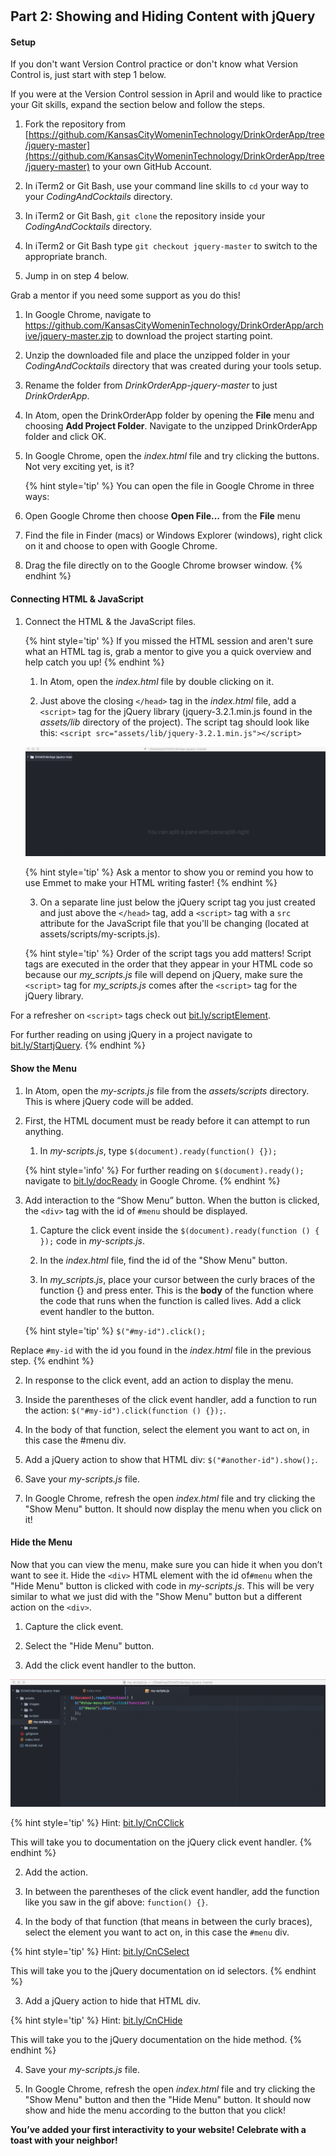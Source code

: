 #
## Part 2: Showing and Hiding Content with jQuery

#### Setup

If you don't want Version Control practice or don't know what Version Control is, just start with step 1 below.

If you were at the Version Control session in April and would like to practice your Git skills, expand the section below and follow the steps.

<!--sec data-title="Version Control Practice" data-id="section0" data-show=true data-collapse=true ces-->
1. Fork the repository from [https://github.com/KansasCityWomeninTechnology/DrinkOrderApp/tree/jquery-master](https://github.com/KansasCityWomeninTechnology/DrinkOrderApp/tree/jquery-master) to your own GitHub Account.

2. In iTerm2 or Git Bash, use your command line skills to `cd` your way to your _CodingAndCocktails_ directory.

3. In iTerm2 or Git Bash, `git clone` the repository inside your _CodingAndCocktails_ directory.

4. In iTerm2 or Git Bash type `git checkout jquery-master` to switch to the appropriate branch.

5. Jump in on step 4 below.

Grab a mentor if you need some support as you do this!
<!--endsec-->

1. In Google Chrome, navigate to https://github.com/KansasCityWomeninTechnology/DrinkOrderApp/archive/jquery-master.zip to download the project starting point.

2. Unzip the downloaded file and place the unzipped folder in your _CodingAndCocktails_ directory that was created during your tools setup.

3. Rename the folder from _DrinkOrderApp-jquery-master_ to just _DrinkOrderApp_.

4. In Atom, open the DrinkOrderApp folder by opening the **File** menu and choosing **Add Project Folder**. Navigate to the unzipped DrinkOrderApp folder and click OK.

5. In Google Chrome, open the _index.html_ file and try clicking the buttons. Not very exciting yet, is it?

    {% hint style='tip' %}
You can open the file in Google Chrome in three ways:

1. Open Google Chrome then choose **Open File...** from the **File** menu

2. Find the file in Finder (macs) or Windows Explorer (windows), right click on it and choose to open with Google Chrome.

3. Drag the file directly on to the Google Chrome browser window.
    {% endhint %}

#### Connecting HTML & JavaScript

1. Connect the HTML & the JavaScript files.

    {% hint style='tip' %}
If you missed the HTML session and aren't sure what an HTML tag is, grab a mentor to give you a quick overview and help catch you up!
    {% endhint %}

    1. In Atom, open the _index.html_ file by double clicking on it.

    2. Just above the closing `</head>` tag in the _index.html_ file, add a `<script>` tag for the jQuery library (jquery-3.2.1.min.js found in the _assets/lib_ directory of the project). The script tag should look like this: `<script src="assets/lib/jquery-3.2.1.min.js"></script>`

    ![](/images/addScript.gif)

    {% hint style='tip' %}
Ask a mentor to show you or remind you how to use Emmet to make your HTML writing faster!
    {% endhint %}

    3. On a separate line just below the jQuery script tag you just created and just above the `</head>` tag, add a `<script>` tag with a `src` attribute for the JavaScript file that you'll be changing (located at assets/scripts/my-scripts.js).

    {% hint style='tip' %}
Order of the script tags you add matters! Script tags are executed in the order that they appear in your HTML code so because our _my_scripts.js_ file will depend on jQuery, make sure the `<script>` tag for _my_scripts.js_ comes after the `<script>` tag for the jQuery library.

For a refresher on `<script>` tags check out [bit.ly/scriptElement](http://bit.ly/scriptElement).

For further reading on using jQuery in a project navigate to [bit.ly/StartjQuery](http://bit.ly/StartjQuery).
    {% endhint %}

#### Show the Menu
1. In Atom, open the _my-scripts.js_ file from the _assets/scripts_ directory. This is where jQuery code will be added.

2. First, the HTML document must be ready before it can attempt to run anything.

    1. In _my-scripts.js_, type `$(document).ready(function() {});`

    {% hint style='info' %}
For further reading on `$(document).ready();` navigate to [bit.ly/docReady](http://bit.ly/docReady) in Google Chrome.
    {% endhint %}

3. Add interaction to the “Show Menu” button. When the button is clicked, the `<div>` tag with the id of `#menu` should be displayed.

    1. Capture the click event inside the `$(document).ready(function () { });` code in _my-scripts.js_.

    2. In the _index.html_ file, find the id of the "Show Menu" button.

    3. In _my_scripts.js_, place your cursor between the curly braces of the function {} and press enter. This is the **body** of the function where the code that runs when the function is called lives. Add a click event handler to the button.

    {% hint style='tip' %}
`$("#my-id").click();`

Replace `#my-id` with the id you found in the _index.html_ file in the previous step.
    {% endhint %}

2. In response to the click event, add an action to display the menu.

1. Inside the parentheses of the click event handler, add a function to run the action: `$("#my-id").click(function () {});`.

2. In the body of that function, select the element you want to act on, in this case the #menu div.

3. Add a jQuery action to show that HTML div: `$("#another-id").show();`.

4. Save your _my-scripts.js_ file.

5. In Google Chrome, refresh the open _index.html_ file and try clicking the "Show Menu" button. It should now display the menu when you click on it!

#### Hide the Menu
Now that you can view the menu, make sure you can hide it when you don’t want to see it. Hide the `<div>` HTML element with the id of`#menu` when the "Hide Menu" button is clicked with code in _my-scripts.js_. This will be very similar to what we just did with the "Show Menu" button but a different action on the `<div>`.

1. Capture the click event.

1. Select the "Hide Menu" button.

2. Add the click event handler to the button.

![](/images/selectHideMenu.gif)

{% hint style='tip' %}
Hint: [bit.ly/CnCClick](http://bit.ly/CnCClick)

This will take you to documentation on the jQuery click event handler.
{% endhint %}

2. Add the action.

1. In between the parentheses of the click event handler, add the function like you saw in the gif above: `function() {}`.

2. In the body of that function (that means in between the curly braces), select the element you want to act on, in this case the `#menu` div.

{% hint style='tip' %}
Hint: [bit.ly/CnCSelect](http://bit.ly/CnCSelect)

This will take you to the jQuery documentation on id selectors.
{% endhint %}

3. Add a jQuery action to hide that HTML div.

{% hint style='tip' %}
Hint: [bit.ly/CnCHide](http://bit.ly/CnCHide)

This will take you to the jQuery documentation on the hide method.
{% endhint %}

4. Save your _my-scripts.js_ file.

5. In Google Chrome, refresh the open _index.html_ file and try clicking the "Show Menu" button and then the "Hide Menu" button. It should now show and hide the menu according to the button that you click!

**You’ve added your first interactivity to your website! Celebrate with a toast with your neighbor!**